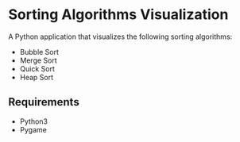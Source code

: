 # Sorting Algorithms Visualization
A Python application that visualizes the following sorting algorithms:
* Bubble Sort
* Merge Sort
* Quick Sort
* Heap Sort

## Requirements
* Python3
* Pygame